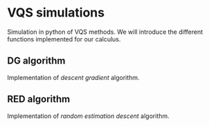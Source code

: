 # VQS simulations
Simulation in python of VQS methods. We will introduce the different functions implemented for our calculus.

## DG algorithm 
Implementation of *descent gradient* algorithm.


## RED algorithm 
Implementation of *random estimation descent* algorithm.
